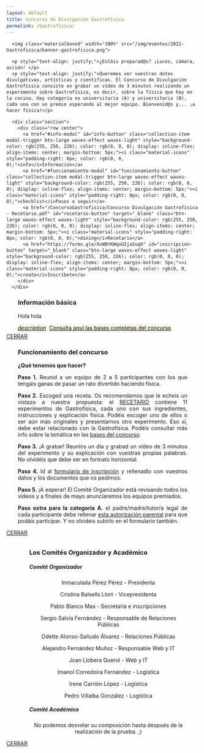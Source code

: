 ```yaml
---
layout: default
title: Concurso de Divulgación Gastrofísica
permalink: /Gastrofisica/
---
```


<div class="no-pad-top" id="index-page">
  <div class="container">
    <div class="section">

<!-- HEADER -->
      <img class="materialboxed" width="100%" src="/img/eventos/2022-Gastrofisica/banner-gastrofisica.png">

<!-- INTRODUCCIÓN -->
      <p style="text-align: justify;">¿Estáis preparad@s? ¡Luces, cámara, acción! </p>
      <p style="text-align: justify;">Queremos ver vuestras dotes divulgativas, artísticas y científicas. El Concurso de Divulgación Gastrofísica consiste en grabar un vídeo de 3 minutos realizando un experimento sobre Gastrofísica, es decir, sobre la física que hay en la cocina. Hay categoría no universitaria (A) y universitaria (B), cada una con un premio esperando al mejor equipo. Bienvenid@s y... ¡a hacer física!</p>

<!-- BOTONES -->
      <div class="section">
        <div class="row center">
          <a href="#info-modal" id="info-button" class="collection-item modal-trigger btn-large waves-effect waves-light" style="background-color: rgb(255, 250, 226); color: rgb(0, 0, 0); display: inline-flex; align-items: center; margin-bottom: 5px;"><i class="material-icons" style="padding-right: 8px; color: rgb(0, 0, 0);">info</i>Información</a>
          <a href="#funcionamiento-modal" id="funcionamiento-button" class="collection-item modal-trigger btn-large waves-effect waves-light" style="background-color: rgb(255, 250, 226); color: rgb(0, 0, 0); display: inline-flex; align-items: center; margin-bottom: 5px;"><i class="material-icons" style="padding-right: 8px; color: rgb(0, 0, 0);">checklist</i>Pasos a seguir</a>
          <a href="/ConcursoGastrofisica/Concurso Divulgación Gastrofísica - Recetario.pdf" id="recetario-button" target="_blank" class="btn-large waves-effect waves-light" style="background-color: rgb(255, 250, 226); color: rgb(0, 0, 0); display: inline-flex; align-items: center; margin-bottom: 5px;"><i class="material-icons" style="padding-right: 8px; color: rgb(0, 0, 0);">dining</i>Recetario</a>
          <a href="https://forms.gle/XvWBYKWqoU2ja5uq6" id="inscripcion-button" target="_blank" class="btn-large waves-effect waves-light" style="background-color: rgb(255, 250, 226); color: rgb(0, 0, 0); display: inline-flex; align-items: center; margin-bottom: 5px;"><i class="material-icons" style="padding-right: 8px; color: rgb(0, 0, 0);">create</i>Inscríbete</a>
        </div>
      </div> 

<!-- COMITÉS
      <p style="text-align: justify;">Además, puedes <a href="#comites-modal" class="modal-trigger">consultar aquí</a> los integrantes de los Comités Organizador y Académico de las Preliminares de PLANCKS 2022.</p>
-->
      
<!-- COUNTDOWN 
      <p style="text-align: justify;">Las inscripciones para las Preliminares de PLANCKS 2022 se abrirán en...</p>
      <h4 style="text-align: center;"><p id="countdown" style="text-align:center"></p></h4>
      <h5>Mientras, ¿por qué no empiezas a entrenar? <a href="#ediciones-anteriores">⬇️</a></h5>
    </div>
-->
      
  </div>
</div>


<!-- INFO MODAL -->
<div id="info-modal" class="modal">
  <div class="modal-content-tight">
    <div class="section" style="padding-left: 30px; padding-right: 30px;">
      <div class="row center">
        <h3 class="justify">Información básica</h3>
        <p style="text-align: justify;">Hola hola</p>
        <a href="/ConcursoGastrofisica/Concurso Divulgación Gastrofísica - Reglas del concurso.pdf" id="bases-button" target="_blank" class="btn-large waves-effect waves-light" style="background-color: rgb(255, 250, 226); color: rgb(0, 0, 0); display: inline-flex; align-items: center; margin-bottom: 5px;"><i class="material-icons" style="padding-right: 8px; color: rgb(0, 0, 0);">description</i>Consulta aquí las bases completas del concurso</a>
      </div>
    </div>
  </div>
  <div class="modal-footer">
    <a href="#!" class="modal-close waves-effect waves-green btn-flat">CERRAR</a>
  </div>
</div>
  
<!-- FUNCIONAMIENTO MODAL -->
<div id="funcionamiento-modal" class="modal">
  <div class="modal-content-tight">
    <div class="section" style="padding-left: 30px; padding-right: 30px;">
      <div class="row center">
        <h3 class="justify">Funcionamiento del concurso</h3>
        <p style="text-align: justify;"><strong>¿Qué tenemos que hacer?</strong></p>
        <p style="text-align: justify;"><strong>Paso 1.</strong> Reunid a un equipo de 2 a 5 participantes con los que tengáis ganas de pasar un rato divertido haciendo física.</p>
        <p style="text-align: justify;"><strong>Paso 2.</strong> Escoged una receta. Os recomendamos que le echeis un vistazo a nuestra propuesta: el <a href="/ConcursoGastrofisica/Concurso Divulgación Gastrofísica - Recetario.pdf" id="recetario-button" target="_blank">RECETARIO</a> contiene 11 experimentos de Gastrofísica, cada uno con sus ingredientes, instrucciones y explicación física. Podéis escoger uno de ellos o ser aún más originales y presentarnos otro experimento. Eso sí, debe estar relacionado con la Gastrofísica. Podéis consultar más info sobre la temática en las <a href="/ConcursoGastrofisica/Concurso Divulgación Gastrofísica - Reglas del concurso.pdf" id="bases-button" target="_blank">bases del concurso</a>.</p>
        <p style="text-align: justify;"><strong>Paso 3.</strong> ¡A grabar! Reuníos un día y grabad un vídeo de 3 minutos del experimento y su explicación con vuestras propias palabras. No olvidéis que debe ser en formato horizontal.</p>
        <p style="text-align: justify;"><strong>Paso 4.</strong> Id al <a href="https://forms.gle/XvWBYKWqoU2ja5uq6" id="formulario-button" target="_blank">formulario de inscripción</a> y rellenadlo con vuestros datos y los documentos que os pedimos.</p>
        <p style="text-align: justify;"><strong>Paso 5.</strong> ¡A esperar! El Comité Organizador está revisando todos los vídeos y a finales de mayo anunciaremos los equipos premiados.</p>
        <p style="text-align: justify;"><strong>Paso extra para la categoría A.</strong> el padre/madre/tutor/a legal de cada participante debe rellenar <a href="/ConcursoGastrofisica/Concurso Divulgación Gastrofísica - Autorización parental.pdf" id="autorizacion-button" target="_blank">esta autorización parental</a> para que podáis participar. Y no olvideis subirlo en el formulario también.</p>
      </div>
    </div>
  </div>
  <div class="modal-footer">
    <a href="#!" class="modal-close waves-effect waves-green btn-flat">CERRAR</a>
  </div>
</div>

<!-- COMITÉS MODAL-->
<div id="comites-modal" class="modal">
  <div class="modal-content-tight">
    <div class="section" style="padding-left: 30px; padding-right: 30px;">
      <div class="row center" style="padding-left: 30px; padding-top: 10px;">
        <h3 class="justify">Los Comités Organizador y Académico</h3>
        <div class="row">
          <div class="col s12 m6 l7">
            <div class="icon-block">
              <h5 class="center">Comité Organizador</h5>
              <p align="center">Inmaculada Pérez Pérez - Presidenta</p>
              <p align="center">Cristina Balsells Llort - Vicepresidenta</p>
              <p align="center">Pablo Blanco Mas - Secretaría e inscripciones</p>
              <p align="center">Sergio Salvía Fernández - Responsable de Relaciones Públicas</p>
              <p align="center">Odette Alonso-Sañudo Álvarez - Relaciones Públicas</p>
              <p align="center">Alejandro Fernández Muñoz - Responsable Web y IT</p>
              <p align="center">Joan Llobera Querol - Web y IT</p>
              <p align="center">Imanol Corredoira Fernández - Logística</p>
              <p align="center">Irene Carrión López - Logística</p>
              <p align="center">Pedro Villalba González - Logística</p>
            </div>
          </div>
          <div class="col s12 m6 l5">
            <div class="icon-block">
              <h5 class="center">Comité Académico</h5>
              <p align="center">No podemos desvelar su composición hasta después de la realización de la prueba. ;)</p>
              <p align="center"></p>
              <p align="center"></p>
              <p align="center"></p>
            </div>
          </div>
        </div>
      </div>
    </div>
  </div>
  <div class="modal-footer">
    <a href="#!" class="modal-close waves-effect waves-green btn-flat">CERRAR</a>
  </div>
</div>

<!-- TIMER SCRIPT -->
<script>
  // Set the date we're counting down to
  var countDownDate = new Date("Feb 1, 2022 00:00:01").getTime();

  // Update the count down every 1 second
  var x = setInterval(function() {

    // Get today's date and time
    var now = new Date().getTime();

    // Find the distance between now and the count down date
    var distance = countDownDate - now;

    // Time calculations for days, hours, minutes and seconds
    var days = Math.floor(distance / (1000 * 60 * 60 * 24));
    var hours = Math.floor((distance % (1000 * 60 * 60 * 24)) / (1000 * 60 * 60));
    var minutes = Math.floor((distance % (1000 * 60 * 60)) / (1000 * 60));
    var seconds = Math.floor((distance % (1000 * 60)) / 1000);

    // Output the result in an element with id="countdown"
    document.getElementById("countdown").innerHTML = days + "d " + hours + "h "
    + minutes + "m " + seconds + "s ";

    // If the count down is over, write some text
    if (distance < 0) {
      clearInterval(x);
      document.getElementById("countdown").innerHTML = "INSCRIPCIONES ABIERTAS";
    }
  }, 1000);
</script>
